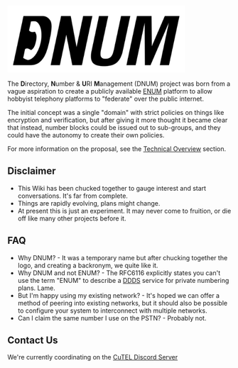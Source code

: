 <div style="text-align: left;">
  <img src="assets/full-logo-dark.svg" alt="My SVG Logo" width="400">
</div>

The **D**irectory, **N**umber & **U**RI **M**anagement (DNUM) project was born from a vague aspiration to create a publicly available [ENUM](https://datatracker.ietf.org/doc/html/rfc6116) platform to allow hobbyist telephony platforms to "federate" over the public internet.

The initial concept was a single "domain" with strict policies on things like encryption and verification, but after giving it more thought it became clear that instead, number blocks could be issued out to sub-groups, and they could have the autonomy to create their own policies.

For more information on the proposal, see the [Technical Overview](./technical/index.md) section.

## Disclaimer

* This Wiki has been chucked together to gauge interest and start conversations. It's far from complete.
* Things are rapidly evolving, plans might change.
* At present this is just an experiment. It may never come to fruition, or die off like many other projects before it.

## FAQ

* Why DNUM? - It was a temporary name but after chucking together the logo, and creating a backronym, we quite like it.
* Why DNUM and not ENUM? - The RFC6116 explicitly states you can't use the term "ENUM" to describe a [DDDS](https://en.wikipedia.org/wiki/Dynamic_Delegation_Discovery_System) service for private numbering plans. Lame.
* But I'm happy using my existing network? - It's hoped we can offer a method of peering into existing networks, but it should also be possible to configure your system to interconnect with multiple networks. 
* Can I claim the same number I use on the PSTN? - Probably not.

## Contact Us

We're currently coordinating on the [CuTEL Discord Server](https://t.co/AixzjCUT9t)